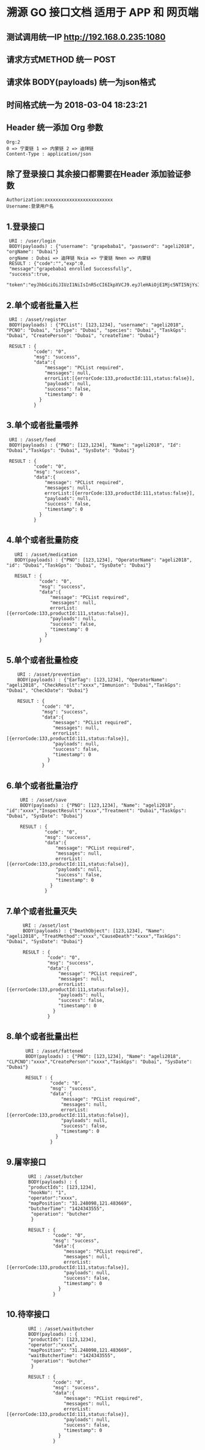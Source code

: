 # 溯源 GO 接口文档   适用于 APP 和 网页端
## 测试调用统一IP http://192.168.0.235:1080
## 请求方式METHOD 统一 POST
## 请求体 BODY(payloads) 统一为json格式
## 时间格式统一为 2018-03-04 18:23:21
## Header 统一添加 Org 参数 
    Org:2
    0 => 宁夏链 1 => 内蒙链 2 => 迪拜链
    Content-Type : application/json
    
## 除了登录接口 其余接口都需要在Header 添加验证参数
    Authorization:xxxxxxxxxxxxxxxxxxxxxxxxx
    Username:登录用户名
## 1.登录接口
     URI : /user/login
     BODY(payloads) : {"username": "grapebaba1", "password": "ageli2018", "orgName": "Dubai"}
     orgName : Dubai => 迪拜链 Nxia => 宁夏链 Nmen => 内蒙链
     RESULT : {"code":"","exp":0,
     "message":"grapebaba1 enrolled Successfully",
     "success":true,
     "token":"eyJhbGciOiJIUzI1NiIsInR5cCI6IkpXVCJ9.eyJleHAiOjE1Mjc5NTI5NjYsInVzZXJuYW1lIjoiZ3JhcGViYWJhMSIsIm9yZ05hbWUiOiJEdWJhaSIsImlhdCI6MTUyNzU5Mjk2Nn0.IMWILT6_8oNvMenfLvuC3VKgqadDmxUBxrru43uLSGY"}
## 2.单个或者批量入栏
     URI : /asset/register
     BODY(payloads) : {"PCList": [123,1234], "username": "ageli2018", "PCNO": "Dubai", "isType": "Dubai", "species": "Dubai", "TaskGps": "Dubai", "CreatePerson": "Dubai", "createTime": "Dubai"}
     
     RESULT : {
              "code": "0",
              "msg": "success",
              "data":{
                  "message": "PCList required",
                  "messages": null,
                  errorList:[{errorCode:133,productId:111,status:false}],
                  "payloads": null,
                  "success": false,
                  "timestamp": 0
                }
              }
## 3.单个或者批量喂养
     URI : /asset/feed
     BODY(payloads) : {"PNO": [123,1234], "Name": "ageli2018", "Id": "Dubai","TaskGps": "Dubai", "SysDate": "Dubai"}
     
     RESULT : {
              "code": "0",
              "msg": "success",
              "data":{
                  "message": "PCList required",
                  "messages": null,
                  errorList:[{errorCode:133,productId:111,status:false}],
                  "payloads": null,
                  "success": false,
                  "timestamp": 0
                }
              }
## 4.单个或者批量防疫
       URI : /asset/medication
       BODY(payloads) : {"PNO": [123,1234], "OperatorName": "ageli2018", "id": "Dubai","TaskGps": "Dubai", "SysDate": "Dubai"}
       
       RESULT : {
                "code": "0",
                "msg": "success",
                "data":{
                    "message": "PCList required",
                    "messages": null,
                    errorList:[{errorCode:133,productId:111,status:false}],
                    "payloads": null,
                    "success": false,
                    "timestamp": 0
                  }
                }
## 5.单个或者批量检疫
        URI : /asset/prevention
        BODY(payloads) : {"EarTag": [123,1234], "OperatorName": "ageli2018", "CheckResult":"xxxx","Immunion": "Dubai","TaskGps": "Dubai", "CheckDate": "Dubai"}
        
        RESULT : {
                 "code": "0",
                 "msg": "success",
                 "data":{
                     "message": "PCList required",
                     "messages": null,
                     errorList:[{errorCode:133,productId:111,status:false}],
                     "payloads": null,
                     "success": false,
                     "timestamp": 0
                   }
                 }
## 6.单个或者批量治疗
         URI : /asset/save
         BODY(payloads) : {"PNO": [123,1234], "Name": "ageli2018", "id":"xxxx","InspectResult":"xxxx","Treatment": "Dubai","TaskGps": "Dubai", "SysDate": "Dubai"}
         
         RESULT : {
                  "code": "0",
                  "msg": "success",
                  "data":{
                      "message": "PCList required",
                      "messages": null,
                      errorList:[{errorCode:133,productId:111,status:false}],
                      "payloads": null,
                      "success": false,
                      "timestamp": 0
                    }
                  }
                  
## 7.单个或者批量灭失
          URI : /asset/lost
          BODY(payloads) : {"DeathObject": [123,1234], "Name": "ageli2018", "TreatMethod":"xxxx","CauseDeath":"xxxx","TaskGps": "Dubai", "SysDate": "Dubai"}
          
          RESULT : {
                   "code": "0",
                   "msg": "success",
                   "data":{
                       "message": "PCList required",
                       "messages": null,
                       errorList:[{errorCode:133,productId:111,status:false}],
                       "payloads": null,
                       "success": false,
                       "timestamp": 0
                     }
                   }
                   
## 8.单个或者批量出栏
           URI : /asset/fattened
           BODY(payloads) : {"PNO": [123,1234], "Name": "ageli2018", "CLPCNO":"xxxx","CreatePerson":"xxxx","TaskGps": "Dubai", "SysDate": "Dubai"}
           
           RESULT : {
                    "code": "0",
                    "msg": "success",
                    "data":{
                        "message": "PCList required",
                        "messages": null,
                        errorList:[{errorCode:133,productId:111,status:false}],
                        "payloads": null,
                        "success": false,
                        "timestamp": 0
                      }
                    }
                    
## 9.屠宰接口
            URI : /asset/butcher
            BODY(payloads) : {
            "productIds": [123,1234], 
            "hookNo": "1",
            "operator":"xxxx",
            "mapPosition": "31.248098,121.483669", 
            "butcherTime": "1424343555",
             "operation": "butcher"
             }
            
            RESULT : {
                     "code": "0",
                     "msg": "success",
                     "data":{
                         "message": "PCList required",
                         "messages": null,
                         errorList:[{errorCode:133,productId:111,status:false}],
                         "payloads": null,
                         "success": false,
                         "timestamp": 0
                       }
                     }
## 10.待宰接口
            URI : /asset/waitbutcher
            BODY(payloads) : {
            "productIds": [123,1234], 
            "operator":"xxxx",
            "mapPosition": "31.248098,121.483669", 
            "waitButcherTime": "1424343555",
             "operation": "butcher"
             }
            
            RESULT : {
                     "code": "0",
                     "msg": "success",
                     "data":{
                         "message": "PCList required",
                         "messages": null,
                         errorList:[{errorCode:133,productId:111,status:false}],
                         "payloads": null,
                         "success": false,
                         "timestamp": 0
                       }
                     }